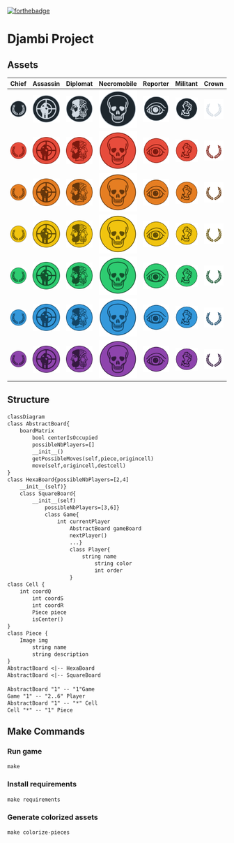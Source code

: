 [![forthebadge](https://forthebadge.com/images/badges/made-with-python.svg)](https://forthebadge.com)

# Djambi Project

## Assets

| Chief                                     | Assassin | Diplomat | Necromobile| Reporter                                     | Militant | Crown |
|:------------------------------------------|:---------|:---------|:------------|:---------|:---------------------------------------------|:-------|
| <img src="./assets/images/pieces/black/chief.svg"> | <img src="./assets/images/pieces/black/assassin.svg">|<img src="./assets/images/pieces/black/diplomat.svg">| <img src="./assets/images/pieces/black/necromobile.svg">| <img src="./assets/images/pieces/black/reporter.svg">|  <img src="./assets/images/pieces/black/militant.svg">         |  <img src="./assets/images/pieces/black/crown.svg">         | 
| <img src="./assets/images/pieces/red/chief.svg"> | <img src="./assets/images/pieces/red/assassin.svg">|<img src="./assets/images/pieces/red/diplomat.svg">| <img src="./assets/images/pieces/red/necromobile.svg">| <img src="./assets/images/pieces/red/reporter.svg">|  <img src="./assets/images/pieces/red/militant.svg">         |   <img src="./assets/images/pieces/red/crown.svg">         |
| <img src="./assets/images/pieces/orange/chief.svg"> | <img src="./assets/images/pieces/orange/assassin.svg">|<img src="./assets/images/pieces/orange/diplomat.svg">| <img src="./assets/images/pieces/orange/necromobile.svg">| <img src="./assets/images/pieces/orange/reporter.svg">|  <img src="./assets/images/pieces/orange/militant.svg">         |   <img src="./assets/images/pieces/orange/crown.svg">         |
| <img src="./assets/images/pieces/yellow/chief.svg"> | <img src="./assets/images/pieces/yellow/assassin.svg">|<img src="./assets/images/pieces/yellow/diplomat.svg">| <img src="./assets/images/pieces/yellow/necromobile.svg">| <img src="./assets/images/pieces/yellow/reporter.svg">|  <img src="./assets/images/pieces/yellow/militant.svg">         |   <img src="./assets/images/pieces/yellow/crown.svg">         |
| <img src="./assets/images/pieces/green/chief.svg"> | <img src="./assets/images/pieces/green/assassin.svg">|<img src="./assets/images/pieces/green/diplomat.svg">| <img src="./assets/images/pieces/green/necromobile.svg">| <img src="./assets/images/pieces/green/reporter.svg">|  <img src="./assets/images/pieces/green/militant.svg">         |   <img src="./assets/images/pieces/green/crown.svg">         |
| <img src="./assets/images/pieces/blue/chief.svg"> | <img src="./assets/images/pieces/blue/assassin.svg">|<img src="./assets/images/pieces/blue/diplomat.svg">| <img src="./assets/images/pieces/blue/necromobile.svg">| <img src="./assets/images/pieces/blue/reporter.svg">|  <img src="./assets/images/pieces/blue/militant.svg">         |   <img src="./assets/images/pieces/blue/crown.svg">         |
| <img src="./assets/images/pieces/purple/chief.svg"> | <img src="./assets/images/pieces/purple/assassin.svg">|<img src="./assets/images/pieces/purple/diplomat.svg">| <img src="./assets/images/pieces/purple/necromobile.svg">| <img src="./assets/images/pieces/purple/reporter.svg">|  <img src="./assets/images/pieces/purple/militant.svg">         |   <img src="./assets/images/pieces/purple/crown.svg">       |


## Structure

```mermaid
classDiagram
class AbstractBoard{
    boardMatrix 
        bool centerIsOccupied
        possibleNbPlayers=[]
        __init__()
        getPossibleMoves(self,piece,origincell)
        move(self,origincell,destcell)
}
class HexaBoard{possibleNbPlayers=[2,4]
    __init__(self)}
    class SquareBoard{
        __init__(self)
            possibleNbPlayers=[3,6]}
            class Game{
                int currentPlayer 
                    AbstractBoard gameBoard 
                    nextPlayer()
                    ...}
                    class Player{
                        string name
                            string color
                            int order
                    }
class Cell {
    int coordQ
        int coordS
        int coordR
        Piece piece
        isCenter()
}
class Piece {
    Image img
        string name
        string description
}
AbstractBoard <|-- HexaBoard
AbstractBoard <|-- SquareBoard

AbstractBoard "1" -- "1"Game
Game "1" -- "2..6" Player
AbstractBoard "1" -- "*" Cell
Cell "*" -- "1" Piece
```

## Make Commands

### Run game

```shell
make
```

### Install requirements 

```shell
make requirements
```

### Generate colorized assets 

```shell
make colorize-pieces 
```
